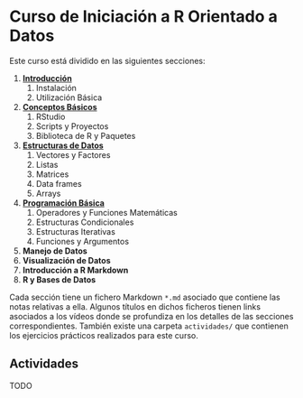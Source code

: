 # Curso de Iniciación a R Orientado a Datos
Este curso está dividido en las siguientes secciones:
1. [**Introducción**](1_introducción.md)
   1. Instalación
   2. Utilización Básica
2. [**Conceptos Básicos**](2_conceptos_básicos.md)
   1. RStudio
   2. Scripts y Proyectos
   3. Biblioteca de R y Paquetes
3. [**Estructuras de Datos**](3_estructuras_de_datos.md)
   1. Vectores y Factores
   2. Listas
   3. Matrices
   4. Data frames
   5. Arrays
4. [**Programación Básica**](4_programación_básica.md)
   1. Operadores y Funciones Matemáticas
   1. Estructuras Condicionales
   2. Estructuras Iterativas
   3. Funciones y Argumentos
5. **Manejo de Datos**
6. **Visualización de Datos**
7. **Introducción a R Markdown**
8. **R y Bases de Datos**

Cada sección tiene un fichero Markdown `*.md` asociado que contiene las notas relativas a ella. Algunos títulos en dichos ficheros tienen links asociados a los vídeos donde se profundiza en los detalles de las secciones correspondientes. También existe una carpeta `actividades/` que contienen los ejercicios prácticos realizados para este curso.

## Actividades
TODO
